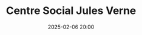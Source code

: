 ---
date: 2025-02-06 20:00
title: Centre Social Jules Verne
address: Centre Social Jules Verne, Rue Henri Dunant, 37510 Ballan-Miré
image: /centre-jules-verne.jpg
---